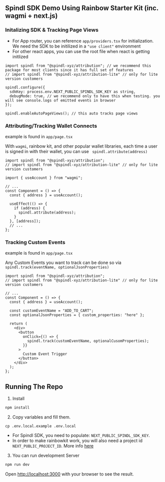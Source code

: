 ## Spindl SDK Demo Using Rainbow Starter Kit (inc. wagmi + next.js)

### Initalizing SDK & Tracking Page Views

- For App router, you can reference `app/providers.tsx` for initialization. We need the SDK to be initilized in a `"use client"` environment
- For other react apps, you can use the root file when react is getting initlized

```tsx
import spindl from "@spindl-xyz/attribution"; // we recommend this package for most clients since it has full set of features
// import spindl from "@spindl-xyz/attribution-lite" // only for lite version customers

spindl.configure({
  sdkKey: process.env.NEXT_PUBLIC_SPINDL_SDK_KEY as string,
  debugMode: true, // we recommend only to have this when testing. you will see console.logs of emitted events in browser
});

spindl.enableAutoPageViews(); // this auto tracks page views
```

### Attributing/Tracking Wallet Connects

example is found in `app/page.tsx`

With `wagmi`, rainbow kit, and other popular wallet libraries, each time a user is signed in with their wallet, you can use ` spindl.attribute(address)`

```tsx
import spindl from "@spindl-xyz/attribution";
// import spindl from "@spindl-xyz/attribution-lite" // only for lite version customers

import { useAccount } from "wagmi";

// ...
const Component = () => {
  const { address } = useAccount();

  useEffect(() => {
    if (address) {
      spindl.attribute(address);
    }
  }, [address]);
  // ...
};
```

### Tracking Custom Events

example is found in `app/page.tsx`

Any Custom Events you want to track can be done so via `spindl.track(eventName, optionalJsonProperties)`

```tsx
import spindl from "@spindl-xyz/attribution";
// import spindl from "@spindl-xyz/attribution-lite" // only for lite version customers

// ...
const Component = () => {
  const { address } = useAccount();

  const customEventName = "ADD_TO_CART";
  const optionalJsonProperties = { custom_properties: "here" };

  return (
    <div>
      <button
        onClick={() => {
          spindl.track(customEventName, optionalCusomProperties);
        }}
      >
        Custom Event Trigger
      </button>
    </div>
  );
};
```

## Running The Repo

1. Install

```bash
npm install
```

2. Copy variables and fill them.

```
cp .env.local.example .env.local
```

- For Spindl SDK, you need to populate: `NEXT_PUBLIC_SPINDL_SDK_KEY`.
- In order to make rainbowkit work, you will also need a project id `NEXT_PUBLIC_PROJECT_ID`. More info [here](https://www.rainbowkit.com/docs/installation#configure)

3. You can run development Server

```bash
npm run dev
```

Open [http://localhost:3000](http://localhost:3000) with your browser to see the result.
